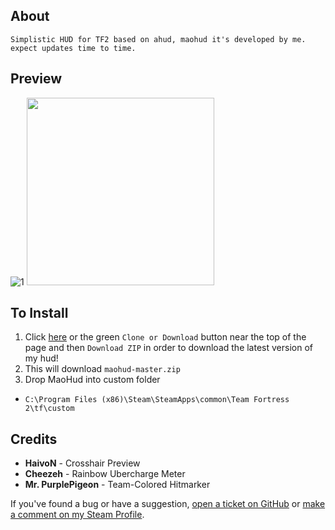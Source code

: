 ## About
```
Simplistic HUD for TF2 based on ahud, maohud it's developed by me. expect updates time to time.
```
## Preview

![1](https://files.catbox.moe/kc6iok.jpg)
<img src="https://files.catbox.moe/kc6iok.jpg" width="300">
## To Install

1. Click [here](https://github.com/darienchiba/maohud/archive/master.zip) or the green `Clone or Download` button near the top of the page and then `Download ZIP` in order to download the latest version of my hud!
2. This will download `maohud-master.zip`
3. Drop MaoHud into custom folder
+ `C:\Program Files (x86)\Steam\SteamApps\common\Team Fortress 2\tf\custom`

## Credits

* **HaivoN** - Crosshair Preview
* **Cheezeh** - Rainbow Ubercharge Meter
* **Mr. PurplePigeon** - Team-Colored Hitmarker
 
 
  
If you've found a bug or have a suggestion, [open a ticket on GitHub](https://github.com/darienchiba/maohud/issues/new) or [make a comment on my Steam Profile](https://steamcommunity.com/id/gusdapperton/).

